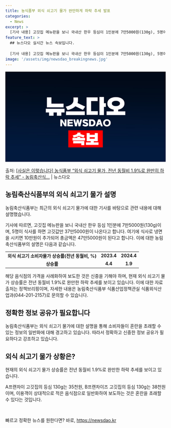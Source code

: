 ```yaml
---
title: 농식품부 외식 쇠고기 물가 완만하게 하락 추세 발표
categories:
  - News
excerpt: >
  [기사 내용] 고깃집 메뉴판을 보니 국내산 한우 등심이 1인분에 7만5000원(130g), 5명이 식사를 하…
feature_text: >
  ## 뉴스다오 실시간 뉴스 속보입니다.

  [기사 내용] 고깃집 메뉴판을 보니 국내산 한우 등심이 1인분에 7만5000원(130g), 5명이 식사를 하…
image: '/assets/img/newsdao_breakingnews.jpg'
---
```


![뉴스다오 속보](/assets/img/newsdao_breakingnews.jpg)

<p>출처: <a href="https://newsdao.kr/3764" rel="dofollow">[사실은 이렇습니다] 농식품부 “외식 쇠고기 물가, 전년 동월비 1.9%로 완만히 하락 추세” - 농림축산식…</a> | 뉴스다오</p>

<h2 data-ke-size="size26">농림축산식품부의 외식 쇠고기 물가 설명</h2>
농림축산식품부는 최근의 외식 쇠고기 물가에 대한 기사를 바탕으로 관련 내용에 대해 설명했습니다.

<p data-ke-size="size16">기사에 따르면, 고깃집 메뉴판을 보니 국내산 한우 등심 1인분에 7만5000원(130g)이며, 5명이 식사를 하면 고깃값만 37만5000원이 나온다고 합니다. 여기에 식사로 냉면을 시키면 10만원이 추가되어 총금액은 47만5000원이 된다고 합니다. 이에 대한 농림축산식품부의 설명은 다음과 같습니다.</p>

<table>
<tbody>
<tr>
<td style="text-align: center; height: 17px;"><b>외식 쇠고기 소비자물가 상승률(전년 동월비, %)</b></td>
<td style="text-align: center; height: 17px;"><b>2023.4</b></td>
<td style="text-align: center; height: 17px;"><b>2024.4</b></td>
</tr>
<tr>
<td style="text-align: center; height: 17px;"><b>상승률</b></td>
<td style="text-align: center; height: 17px;"><b>4.4</b></td>
<td style="text-align: center; height: 17px;"><b>1.9</b></td>
</tr>
</tbody>
</table>

<p data-ke-size="size16">해당 음식점의 가격을 사례화하여 보도한 것은 신중을 기해야 하며, 현재 외식 쇠고기 물가 상승률은 전년 동월비 1.9%로 완만한 하락 추세를 보이고 있습니다. 이에 대한 자료 출처는 정책브리핑이며, 자세한 내용은 농림축산식품부 식품산업정책관실 식품외식산업과(044-201-2157)로 문의할 수 있습니다.</p>

<h2 data-ke-size="size26">정확한 정보 공유가 필요합니다</h2>
농림축산식품부는 외식 쇠고기 물가에 대한 설명을 통해 소비자들이 혼란을 초래할 수 있는 정보의 일반화에 대해 경고하고 있습니다. 따라서 정확하고 신중한 정보 공유가 필요하다고 강조하고 있습니다.

<h2 data-ke-size="size26">외식 쇠고기 물가 상황은?</h2>
현재의 외식 쇠고기 물가 상승률은 전년 동월비 1.9%로 완만한 하락 추세를 보이고 있습니다.

<p data-ke-size="size16">A프랜차이 고깃집의 등심 130g는 35천원, B프랜차이즈 고깃집의 등심 130g는 38천원이며, 이용객이 상대적으로 적은 음식점으로 일반화하여 보도하는 것은 혼란을 초래할 수 있다는 것입니다.</p>

<p data-ke-size="size16">&nbsp;</p> 

빠르고 정확한 뉴스를 원한다면? 바로, <a href="https://newsdao.kr" rel="dofollow">https://newsdao.kr</a>


